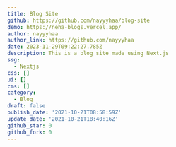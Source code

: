 ```yaml
---
title: Blog Site
github: https://github.com/nayyyhaa/blog-site
demo: https://neha-blogs.vercel.app/
author: nayyyhaa
author_link: https://github.com/nayyyhaa
date: 2023-11-29T09:22:27.785Z
description: This is a blog site made using Next.js
ssg:
  - Nextjs
css: []
ui: []
cms: []
category:
  - Blog
draft: false
publish_date: '2021-10-21T08:58:59Z'
update_date: '2021-10-21T18:40:16Z'
github_star: 0
github_fork: 0
---
```


